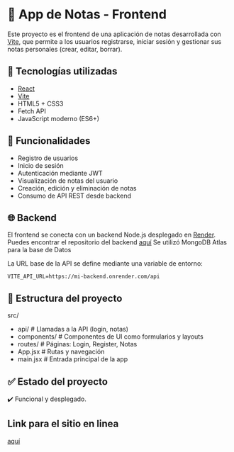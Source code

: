 # 📒 App de Notas - Frontend

Este proyecto es el frontend de una aplicación de notas desarrollada con [Vite](https://vitejs.dev/), que permite a los usuarios registrarse, iniciar sesión y gestionar sus notas personales (crear, editar, borrar).

## 🧠 Tecnologías utilizadas

- [React](https://reactjs.org/)
- [Vite](https://vitejs.dev/)
- HTML5 + CSS3
- Fetch API
- JavaScript moderno (ES6+)

## 🚀 Funcionalidades

- Registro de usuarios
- Inicio de sesión
- Autenticación mediante JWT
- Visualización de notas del usuario
- Creación, edición y eliminación de notas
- Consumo de API REST desde backend

## 🌐 Backend

El frontend se conecta con un backend Node.js desplegado en [Render](https://render.com/). Puedes encontrar el repositorio del backend [aquí](https://github.com/LdgonzalezAP/NodeProy) 
Se utilizó  MongoDB Atlas para la base de Datos

La URL base de la API se define mediante una variable de entorno:

```env
VITE_API_URL=https://mi-backend.onrender.com/api
````

## 📂 Estructura del proyecto
src/
- api/          # Llamadas a la API (login, notas)
- components/   # Componentes de UI como formularios y layouts
- routes/       # Páginas: Login, Register, Notas
- App.jsx       # Rutas y navegación
- main.jsx      # Entrada principal de la app
  
## ✅ Estado del proyecto
✔️ Funcional y desplegado.

## Link para el sitio en linea
[aquí](https://incredible-melomakarona-cd0030.netlify.app/)
